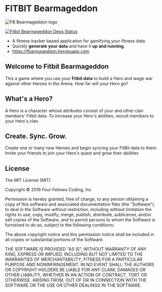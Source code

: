 # FITBIT Bearmageddon
![FB Bearmageddon logo](http://s28.postimg.org/ty6e2fjh9/logo.png)

[![Fitbit Bearmageddon Deps Status](https://gemnasium.com/jeremytedwards/fb-armageddon.png)](https://gemnasium.com/jeremytedwards/fb-armageddon)

* A fitness tracker based application for gamifying your fitness data.
* Quickly **generate your data** and have it **up and running**.
* https://fbarmageddon.herokuapp.com


## Welcome to Fitbit Bearmageddon

This a game where you use your **Fitbit data** to build a Hero and wage war against other Heroes in the Arena. How far will your Hero go?

## What's a Hero?

A Hero is a character whose attributes consist of your and other clan members' Fitbit data. To increase your Hero's abilities, recruit members to your Hero's clan.

## Create. Sync. Grow.

Create one or many new Heroes and begin syncing your FitBit data to them. Invite your friends to join your Hero's quest and grow their abilities


## License

The MIT License (MIT)

Copyright &copy; 2016 Four Fellows Coding, Inc

Permission is hereby granted, free of charge, to any person obtaining a copy of this software and associated documentation files (the "Software"), to deal in the Software without restriction, including without limitation the rights to use, copy, modify, merge, publish, distribute, sublicense, and/or sell copies of the Software, and to permit persons to whom the Software is furnished to do so, subject to the following conditions:

The above copyright notice and this permission notice shall be included in all copies or substantial portions of the Software.

THE SOFTWARE IS PROVIDED "AS IS", WITHOUT WARRANTY OF ANY KIND, EXPRESS OR IMPLIED, INCLUDING BUT NOT LIMITED TO THE WARRANTIES OF MERCHANTABILITY, FITNESS FOR A PARTICULAR PURPOSE AND NONINFRINGEMENT. IN NO EVENT SHALL THE AUTHORS OR COPYRIGHT HOLDERS BE LIABLE FOR ANY CLAIM, DAMAGES OR OTHER LIABILITY, WHETHER IN AN ACTION OF CONTRACT, TORT OR OTHERWISE, ARISING FROM, OUT OF OR IN CONNECTION WITH THE SOFTWARE OR THE USE OR OTHER DEALINGS IN THE SOFTWARE.

